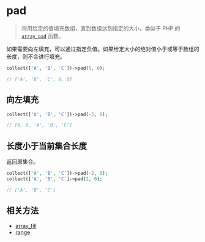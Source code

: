 # pad

> 将用给定的值填充数组，直到数组达到指定的大小，类似于 PHP 的 [`array_pad`](https://www.php.net/manual/zh/function.array-pad.php) 函数。
 
如果需要向左填充，可以通过指定负值。如果给定大小的绝对值小于或等于数组的长度，则不会进行填充。

```php
collect(['A', 'B', 'C'])->pad(5, 0);

// ['A', 'B', 'C', 0, 0]
```

## 向左填充

```php
collect(['A', 'B', 'C'])->pad(-5, 0);

// [0, 0, 'A', 'B', 'C']
```

## 长度小于当前集合长度

返回原集合。

```php
collect(['A', 'B', 'C'])->pad(-2, 0);
collect(['A', 'B', 'C']->pad(2, 0);

// ['A', 'B', 'C']
```

## 相关方法

- [array_fill](https://www.php.net/manual/zh/function.array-fill.php)
- [range](https://www.php.net/manual/zh/function.range.php)